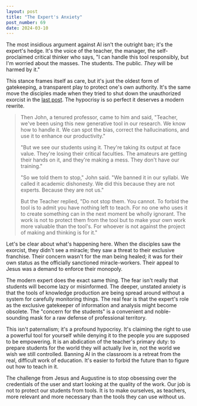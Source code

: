 ```yaml
---
layout: post
title: "The Expert's Anxiety"
post_number: 69
date: 2024-03-10
---
```


The most insidious argument against AI isn't the outright ban; it's the expert's hedge. It's the voice of the teacher, the manager, the self-proclaimed critical thinker who says, "I can handle this tool responsibly, but I'm worried about the masses. The students. The public. *They* will be harmed by it."

This stance frames itself as care, but it's just the oldest form of gatekeeping, a transparent play to protect one's own authority. It's the same move the disciples made when they tried to shut down the unauthorized exorcist in the [last post](/post-68). The hypocrisy is so perfect it deserves a modern rewrite.

> Then John, a tenured professor, came to him and said, "Teacher, we've been using this new generative tool in our research. We know how to handle it. We can spot the bias, correct the hallucinations, and use it to enhance our productivity."
> 
> "But we see our students using it. They're taking its output at face value. They're losing their critical faculties. The amateurs are getting their hands on it, and they're making a mess. They don't have our training."
> 
> "So we told them to stop," John said. "We banned it in our syllabi. We called it academic dishonesty. We did this because they are not experts. Because they are not us."
> 
> But the Teacher replied, "Do not stop them. You cannot. To forbid the tool is to admit you have nothing left to teach. For no one who uses it to create something can in the next moment be wholly ignorant. The work is not to protect them from the tool but to make your own work more valuable than the tool's. For whoever is not against the project of making and thinking is for it."

Let's be clear about what's happening here. When the disciples saw the exorcist, they didn't see a miracle; they saw a threat to their exclusive franchise. Their concern wasn't for the man being healed; it was for their own status as the officially sanctioned miracle-workers. Their appeal to Jesus was a demand to enforce their monopoly.

The modern expert does the exact same thing. The fear isn't really that students will become lazy or misinformed. The deeper, unstated anxiety is that the tools of knowledge production are being spread around without a system for carefully monitoring things. The real fear is that the expert's role as the exclusive gatekeeper of information and analysis might become obsolete. The "concern for the students" is a convenient and noble-sounding mask for a raw defense of professional territory.

This isn't paternalism; it's a profound hypocrisy. It's claiming the right to use a powerful tool for yourself while denying it to the people you are supposed to be empowering. It is an abdication of the teacher's primary duty: to prepare students for the world they will actually live in, not the world we wish we still controlled. Banning AI in the classroom is a retreat from the real, difficult work of education. It's easier to forbid the future than to figure out how to teach in it.

The challenge from Jesus and Augustine is to stop obsessing over the credentials of the user and start looking at the quality of the work. Our job is not to protect our students from tools. It is to make ourselves, as teachers, more relevant and more necessary than the tools they can use without us.